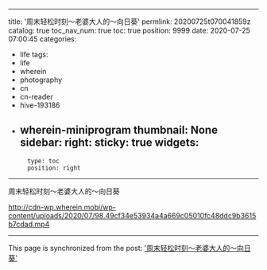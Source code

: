 
---
title: '周末轻松时刻～老婆大人的～向日葵'
permlink: 20200725t070041859z
catalog: true
toc_nav_num: true
toc: true
position: 9999
date: 2020-07-25 07:00:45
categories:
- life
tags:
- life
- wherein
- photography
- cn
- cn-reader
- hive-193186
- wherein-miniprogram
thumbnail: None
sidebar:
    right:
        sticky: true
widgets:
    -
        type: toc
        position: right
---


周末轻松时刻～老婆大人的～向日葵

http://cdn-wp.wherein.mobi/wp-content/uploads/2020/07/98.49cf34e53934a4a669c05010fc48ddc9b3615b7cdad.mp4

- - -

This page is synchronized from the post: ['周末轻松时刻～老婆大人的～向日葵'](https://steemit.com/@yellowbird/20200725t070041859z)
